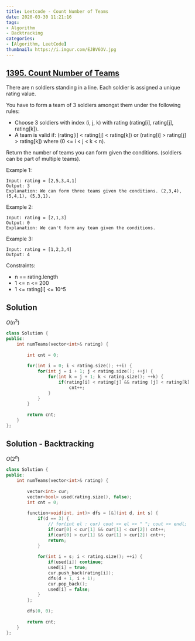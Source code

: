 ```yaml
---
title: Leetcode - Count Number of Teams
date: 2020-03-30 11:21:16
tags:
- Algorithm
- Backtracking
categories:
- [Algorithm, LeetCode]
thumbnail: https://i.imgur.com/EJBV6OV.jpg
---
```


## [1395. Count Number of Teams](https://leetcode.com/problems/count-number-of-teams/)

There are n soldiers standing in a line. Each soldier is assigned a unique rating value.

You have to form a team of 3 soldiers amongst them under the following rules:

* Choose 3 soldiers with index (i, j, k) with rating (rating[i], rating[j], rating[k]).
* A team is valid if:  (rating[i] < rating[j] < rating[k]) or (rating[i] > rating[j] > rating[k]) where (0 <= i < j < k < n).

Return the number of teams you can form given the conditions. (soldiers can be part of multiple teams).

 

Example 1:

```
Input: rating = [2,5,3,4,1]
Output: 3
Explanation: We can form three teams given the conditions. (2,3,4), (5,4,1), (5,3,1). 
```
<!-- more -->
Example 2:

```
Input: rating = [2,1,3]
Output: 0
Explanation: We can't form any team given the conditions.
```

Example 3:

```
Input: rating = [1,2,3,4]
Output: 4
```

Constraints:

* n == rating.length
* 1 <= n <= 200
* 1 <= rating[i] <= 10^5

## Solution 

$O(n^3)$

```cpp
class Solution {
public:
    int numTeams(vector<int>& rating) {
        
        int cnt = 0;
        
        for(int i = 0; i < rating.size(); ++i) {
            for(int j = i + 1; j < rating.size(); ++j) {
                for(int k = j + 1; k < rating.size(); ++k) {
                    if(rating[i] < rating[j] && rating [j] < rating[k] || rating[i] > rating[j] && rating [j] > rating[k])
                        cnt++;
                }
            }
        }
        
        return cnt;
    }
};
```

## Solution - Backtracking

$O(2^n)$

```cpp
class Solution {
public:
    int numTeams(vector<int>& rating) {
        
        vector<int> cur;
        vector<bool> used(rating.size(), false);
        int cnt = 0;
        
        function<void(int, int)> dfs = [&](int d, int s) {
            if(d == 3) {
                // for(int el : cur) cout << el << " "; cout << endl;
                if(cur[0] < cur[1] && cur[1] < cur[2]) cnt++;
                if(cur[0] > cur[1] && cur[1] > cur[2]) cnt++;
                return;
            }
            
            for(int i = s; i < rating.size(); ++i) {
                if(used[i]) continue;
                used[i] = true;
                cur.push_back(rating[i]);
                dfs(d + 1, i + 1);
                cur.pop_back();
                used[i] = false;
            }
        };
        
        dfs(0, 0);
        
        return cnt;
    }
};
```